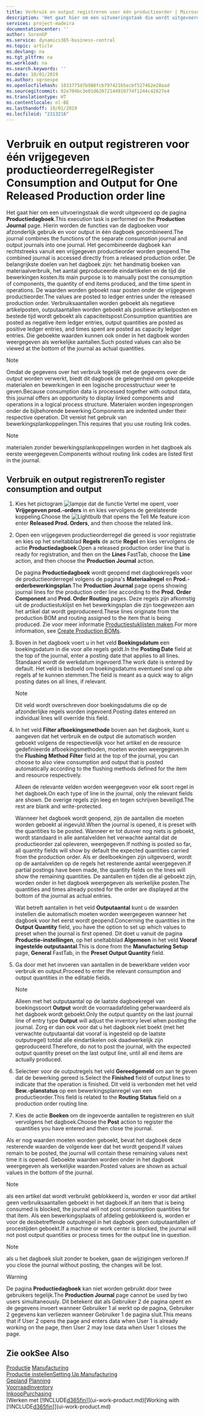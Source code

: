 ```yaml
---
title: Verbruik en output registreren voor één productieorder | Microsoft Docs
description: 'Het gaat hier om een uitvoeringstaak die wordt uitgevoerd op de pagina **Productiedagboek**. Hierin worden de functies van de dagboeken voor afzonderlijk gebruik en voor output in één dagboek gecombineerd. Het gecombineerde dagboek kan rechtstreeks vanuit een vrijgegeven productieorder worden geopend. De belangrijkste doelen van het dagboek zijn: het handmatig boeken van materiaalverbruik, het aantal geproduceerde eindartikelen en de tijd die bewerkingen kosten.'
services: project-madeira
documentationcenter: ''
author: SorenGP
ms.service: dynamics365-business-central
ms.topic: article
ms.devlang: na
ms.tgt_pltfrm: na
ms.workload: na
ms.search.keywords: ''
ms.date: 10/01/2019
ms.author: sgroespe
ms.openlocfilehash: 1033775d7b988fcb79742165ecbf527462e28aad
ms.sourcegitcommit: 02e704bc3e01d62072144919774f1244c42827e4
ms.translationtype: HT
ms.contentlocale: nl-BE
ms.lasthandoff: 10/01/2019
ms.locfileid: "2313216"
---
```

# <a name="register-consumption-and-output-for-one-released-production-order-line"></a><span data-ttu-id="fb65c-106">Verbruik en output registreren voor één vrijgegeven productieorderregel</span><span class="sxs-lookup"><span data-stu-id="fb65c-106">Register Consumption and Output for One Released Production order line</span></span>
<span data-ttu-id="fb65c-107">Het gaat hier om een uitvoeringstaak die wordt uitgevoerd op de pagina **Productiedagboek**.</span><span class="sxs-lookup"><span data-stu-id="fb65c-107">This execution task is performed on the **Production Journal** page.</span></span> <span data-ttu-id="fb65c-108">Hierin worden de functies van de dagboeken voor afzonderlijk gebruik en voor output in één dagboek gecombineerd.</span><span class="sxs-lookup"><span data-stu-id="fb65c-108">The journal combines the functions of the separate consumption journal and output journals into one journal.</span></span> <span data-ttu-id="fb65c-109">Het gecombineerde dagboek kan rechtstreeks vanuit een vrijgegeven productieorder worden geopend.</span><span class="sxs-lookup"><span data-stu-id="fb65c-109">The combined journal is accessed directly from a released production order.</span></span> <span data-ttu-id="fb65c-110">De belangrijkste doelen van het dagboek zijn: het handmatig boeken van materiaalverbruik, het aantal geproduceerde eindartikelen en de tijd die bewerkingen kosten.</span><span class="sxs-lookup"><span data-stu-id="fb65c-110">Its main purpose is to manually post the consumption of components, the quantity of end items produced, and the time spent in operations.</span></span> <span data-ttu-id="fb65c-111">De waarden worden geboekt naar posten onder de vrijgegeven productieorder.</span><span class="sxs-lookup"><span data-stu-id="fb65c-111">The values are posted to ledger entries under the released production order.</span></span> <span data-ttu-id="fb65c-112">Verbruiksaantallen worden geboekt als negatieve artikelposten, outputaantallen worden geboekt als positieve artikelposten en bestede tijd wordt geboekt als capaciteitspost.</span><span class="sxs-lookup"><span data-stu-id="fb65c-112">Consumption quantities are posted as negative item ledger entries, output quantities are posted as positive ledger entries, and times spent are posted as capacity ledger entries.</span></span> <span data-ttu-id="fb65c-113">Die geboekte waarden kunnen ook onder in het dagboek worden weergegeven als werkelijke aantallen.</span><span class="sxs-lookup"><span data-stu-id="fb65c-113">Such posted values can also be viewed at the bottom of the journal as actual quantities.</span></span>  

> [!NOTE]  
>  <span data-ttu-id="fb65c-114">Omdat de gegevens over het verbruik tegelijk met de gegevens over de output worden verwerkt, biedt dit dagboek de gelegenheid om gekoppelde materialen en bewerkingen in een logische processtructuur weer te geven.</span><span class="sxs-lookup"><span data-stu-id="fb65c-114">Because consumption data is processed together with output data, this journal offers an opportunity to display linked components and operations in a logical process structure.</span></span> <span data-ttu-id="fb65c-115">Materialen worden ingesprongen onder de bijbehorende bewerking.</span><span class="sxs-lookup"><span data-stu-id="fb65c-115">Components are indented under their respective operation.</span></span> <span data-ttu-id="fb65c-116">Dit vereist het gebruik van bewerkingsplankoppelingen.</span><span class="sxs-lookup"><span data-stu-id="fb65c-116">This requires that you use routing link codes.</span></span>  

> [!NOTE]  
>  <span data-ttu-id="fb65c-117">materialen zonder bewerkingsplankoppelingen worden in het dagboek als eerste weergegeven.</span><span class="sxs-lookup"><span data-stu-id="fb65c-117">Components without routing link codes are listed first in the journal.</span></span>  

## <a name="to-register-consumption-and-output"></a><span data-ttu-id="fb65c-118">Verbruik en output registreren</span><span class="sxs-lookup"><span data-stu-id="fb65c-118">To register consumption and output</span></span>  
1.  <span data-ttu-id="fb65c-119">Kies het pictogram ![lampje dat de functie Vertel me opent](media/ui-search/search_small.png "Vertel me wat u wilt doen"), voer **Vrijgegeven prod.-orders** in en kies vervolgens de gerelateerde koppeling.</span><span class="sxs-lookup"><span data-stu-id="fb65c-119">Choose the ![Lightbulb that opens the Tell Me feature](media/ui-search/search_small.png "Tell me what you want to do") icon enter **Released Prod. Orders**, and then choose the related link.</span></span>  
2.  <span data-ttu-id="fb65c-120">Open een vrijgegeven productieorderregel die gereed is voor registratie en kies op het sneltabblad **Regels** de actie **Regel** en kies vervolgens de actie **Productiedagboek**.</span><span class="sxs-lookup"><span data-stu-id="fb65c-120">Open a released production order line that is ready for registration, and then on the **Lines** FastTab, choose the **Line** action, and then choose the **Production Journal** action.</span></span>  

    <span data-ttu-id="fb65c-121">De pagina **Productiedagboek** wordt geopend met dagboekregels voor de productieorderregel volgens de pagina's **Materiaalregel** en **Prod.-orderbewerkingsplan**.</span><span class="sxs-lookup"><span data-stu-id="fb65c-121">The **Production Journal** page opens showing journal lines for the production order line according to the **Prod. Order Component** and **Prod. Order Routing** pages.</span></span> <span data-ttu-id="fb65c-122">Deze regels zijn afkomstig uit de productiestuklijst en het bewerkingsplan die zijn toegewezen aan het artikel dat wordt geproduceerd.</span><span class="sxs-lookup"><span data-stu-id="fb65c-122">These lines originate from the production BOM and routing assigned to the item that is being produced.</span></span> <span data-ttu-id="fb65c-123">Zie voor meer informatie [Productiestuklijsten maken](production-how-to-create-routings.md).</span><span class="sxs-lookup"><span data-stu-id="fb65c-123">For more information, see [Create Production BOMs](production-how-to-create-routings.md).</span></span>  

3.  <span data-ttu-id="fb65c-124">Boven in het dagboek voert u in het veld **Boekingsdatum** een boekingsdatum in die voor alle regels geldt.</span><span class="sxs-lookup"><span data-stu-id="fb65c-124">In the **Posting Date** field at the top of the journal, enter a posting date that applies to all lines.</span></span> <span data-ttu-id="fb65c-125">Standaard wordt de werkdatum ingevoerd.</span><span class="sxs-lookup"><span data-stu-id="fb65c-125">The work date is entered by default.</span></span> <span data-ttu-id="fb65c-126">Het veld is bedoeld om boekingsdatums eventueel snel op alle regels af te kunnen stemmen.</span><span class="sxs-lookup"><span data-stu-id="fb65c-126">The field is meant as a quick way to align posting dates on all lines, if relevant.</span></span>  

    > [!NOTE]  
    >  <span data-ttu-id="fb65c-127">Dit veld wordt overschreven door boekingsdatums die op de afzonderlijke regels worden ingevoerd.</span><span class="sxs-lookup"><span data-stu-id="fb65c-127">Posting dates entered on individual lines will override this field.</span></span>  

4.  <span data-ttu-id="fb65c-128">In het veld **Filter afboekingsmethode** boven aan het dagboek, kunt u aangeven dat het verbruik en de output die automatisch worden geboekt volgens de respectievelijk voor het artikel en de resource gedefinieerde afboekingsmethoden, moeten worden weergegeven.</span><span class="sxs-lookup"><span data-stu-id="fb65c-128">In the **Flushing Method Filter** field at the top of the journal, you can choose to also view consumption and output that is posted automatically according to the flushing methods defined for the item and resource respectively.</span></span>  

    <span data-ttu-id="fb65c-129">Alleen de relevante velden worden weergegeven voor elk soort regel in het dagboek.</span><span class="sxs-lookup"><span data-stu-id="fb65c-129">On each type of line in the journal, only the relevant fields are shown.</span></span> <span data-ttu-id="fb65c-130">De overige regels zijn leeg en tegen schrijven beveiligd.</span><span class="sxs-lookup"><span data-stu-id="fb65c-130">The rest are blank and write-protected.</span></span>  

    <span data-ttu-id="fb65c-131">Wanneer het dagboek wordt geopend, zijn de aantallen die moeten worden geboekt al ingevuld.</span><span class="sxs-lookup"><span data-stu-id="fb65c-131">When the journal is opened, it is preset with the quantities to be posted.</span></span> <span data-ttu-id="fb65c-132">Wanneer er tot dusver nog niets is geboekt, wordt standaard in alle aantalvelden het verwachte aantal dat de productieorder zal opleveren, weergegeven.</span><span class="sxs-lookup"><span data-stu-id="fb65c-132">If nothing is posted so far, all quantity fields will show by default the expected quantities carried from the production order.</span></span> <span data-ttu-id="fb65c-133">Als er deelboekingen zijn uitgevoerd, wordt op de aantalvelden op de regels het resterende aantal weergegeven.</span><span class="sxs-lookup"><span data-stu-id="fb65c-133">If partial postings have been made, the quantity fields on the lines will show the remaining quantities.</span></span> <span data-ttu-id="fb65c-134">De aantallen en tijden die al geboekt zijn, worden onder in het dagboek weergegeven als werkelijke posten.</span><span class="sxs-lookup"><span data-stu-id="fb65c-134">The quantities and times already posted for the order are displayed at the bottom of the journal as actual entries.</span></span>  

    <span data-ttu-id="fb65c-135">Wat betreft aantallen in het veld **Outputaantal** kunt u de waarden instellen die automatisch moeten worden weergegeven wanneer het dagboek voor het eerst wordt geopend.</span><span class="sxs-lookup"><span data-stu-id="fb65c-135">Concerning the quantities in the **Output Quantity** field, you have the option to set up which values to preset when the journal is first opened.</span></span> <span data-ttu-id="fb65c-136">Dit doet u vanuit de pagina **Productie-instellingen**, op het sneltabblad **Algemeen** in het veld **Vooraf ingestelde outputaantal**.</span><span class="sxs-lookup"><span data-stu-id="fb65c-136">This is done from the **Manufacturing Setup** page, **General** FastTab, in the **Preset Output Quantity** field.</span></span>

5.  <span data-ttu-id="fb65c-137">Ga door met het invoeren van aantallen in de bewerkbare velden voor verbruik en output.</span><span class="sxs-lookup"><span data-stu-id="fb65c-137">Proceed to enter the relevant consumption and output quantities in the editable fields.</span></span>  

    > [!NOTE]  
    >  <span data-ttu-id="fb65c-138">Alleen met het outputaantal op de laatste dagboekregel van boekingssoort **Output** wordt de voorraadafdeling geherwaardeerd als het dagboek wordt geboekt.</span><span class="sxs-lookup"><span data-stu-id="fb65c-138">Only the output quantity on the last journal line of entry type **Output** will adjust the inventory level when posting the journal.</span></span> <span data-ttu-id="fb65c-139">Zorg er dan ook voor dat u het dagboek niet boekt (met het verwachte outputaantal dat vooraf is ingesteld op de laatste outputregel) totdat alle eindartikelen ook daadwerkelijk zijn geproduceerd.</span><span class="sxs-lookup"><span data-stu-id="fb65c-139">Therefore, do not to post the journal, with the expected output quantity preset on the last output line, until all end items are actually produced.</span></span>  

6.  <span data-ttu-id="fb65c-140">Selecteer voor de outputregels het veld **Gereedgemeld** om aan te geven dat de bewerking gereed is.</span><span class="sxs-lookup"><span data-stu-id="fb65c-140">Select the **Finished** field of output lines to indicate that the operation is finished.</span></span> <span data-ttu-id="fb65c-141">Dit veld is verbonden met het veld **Bew.-planstatus** op een bewerkingsplanregel van een productieorder.</span><span class="sxs-lookup"><span data-stu-id="fb65c-141">This field is related to the **Routing Status** field on a production order routing line.</span></span>  
7.  <span data-ttu-id="fb65c-142">Kies de actie **Boeken** om de ingevoerde aantallen te registreren en sluit vervolgens het dagboek.</span><span class="sxs-lookup"><span data-stu-id="fb65c-142">Choose the **Post** action to register the quantities you have entered and then close the journal.</span></span>  

<span data-ttu-id="fb65c-143">Als er nog waarden moeten worden geboekt, bevat het dagboek deze resterende waarden de volgende keer dat het wordt geopend.</span><span class="sxs-lookup"><span data-stu-id="fb65c-143">If values remain to be posted, the journal will contain these remaining values next time it is opened.</span></span> <span data-ttu-id="fb65c-144">Geboekte waarden worden onder in het dagboek weergegeven als werkelijke waarden.</span><span class="sxs-lookup"><span data-stu-id="fb65c-144">Posted values are shown as actual values in the bottom of the journal.</span></span>  

> [!NOTE]  
>  <span data-ttu-id="fb65c-145"> als een artikel dat wordt verbruikt geblokkeerd is, worden er voor dat artikel geen verbruiksaantallen geboekt in het dagboek.</span><span class="sxs-lookup"><span data-stu-id="fb65c-145">If an item that is being consumed is blocked, the journal will not post consumption quantities for that item.</span></span> <span data-ttu-id="fb65c-146">Als een bewerkingsplaats of afdeling geblokkeerd is, worden er voor de desbetreffende outputregel in het dagboek geen outputaantallen of procestijden geboekt.</span><span class="sxs-lookup"><span data-stu-id="fb65c-146">If a machine or work center is blocked, the journal will not post output quantities or process times for the output line in question.</span></span>  

> [!NOTE]  
>  <span data-ttu-id="fb65c-147">als u het dagboek sluit zonder te boeken, gaan de wijzigingen verloren.</span><span class="sxs-lookup"><span data-stu-id="fb65c-147">If you close the journal without posting, the changes will be lost.</span></span>  

> [!WARNING]  
>  <span data-ttu-id="fb65c-148">De pagina **Productiedagboek** kan niet worden gebruikt door twee gebruikers tegelijk.</span><span class="sxs-lookup"><span data-stu-id="fb65c-148">The **Production Journal** page cannot be used by two users simultaneously.</span></span> <span data-ttu-id="fb65c-149">Dit betekent dat als Gebruiker 2 de pagina opent en de gegevens invoert wanneer Gebruiker 1 al werkt op de pagina, Gebruiker 2 gegevens kan verliezen wanneer Gebruiker 1 de pagina sluit.</span><span class="sxs-lookup"><span data-stu-id="fb65c-149">This means that if User 2 opens the page and enters data when User 1 is already working on the page, then User 2 may lose data when User 1 closes the page.</span></span>  

## <a name="see-also"></a><span data-ttu-id="fb65c-150">Zie ook</span><span class="sxs-lookup"><span data-stu-id="fb65c-150">See Also</span></span>  
<span data-ttu-id="fb65c-151">[Productie](production-manage-manufacturing.md)  </span><span class="sxs-lookup"><span data-stu-id="fb65c-151">[Manufacturing](production-manage-manufacturing.md)  </span></span>  
[<span data-ttu-id="fb65c-152">Productie instellen</span><span class="sxs-lookup"><span data-stu-id="fb65c-152">Setting Up Manufacturing</span></span>](production-configure-production-processes.md)  
<span data-ttu-id="fb65c-153">[Gepland](production-planning.md)    </span><span class="sxs-lookup"><span data-stu-id="fb65c-153">[Planning](production-planning.md)    </span></span>  
[<span data-ttu-id="fb65c-154">Voorraad</span><span class="sxs-lookup"><span data-stu-id="fb65c-154">Inventory</span></span>](inventory-manage-inventory.md)  
[<span data-ttu-id="fb65c-155">Inkoop</span><span class="sxs-lookup"><span data-stu-id="fb65c-155">Purchasing</span></span>](purchasing-manage-purchasing.md)  
<span data-ttu-id="fb65c-156">[Werken met [!INCLUDE[d365fin](includes/d365fin_md.md)]](ui-work-product.md)</span><span class="sxs-lookup"><span data-stu-id="fb65c-156">[Working with [!INCLUDE[d365fin](includes/d365fin_md.md)]](ui-work-product.md)</span></span>

